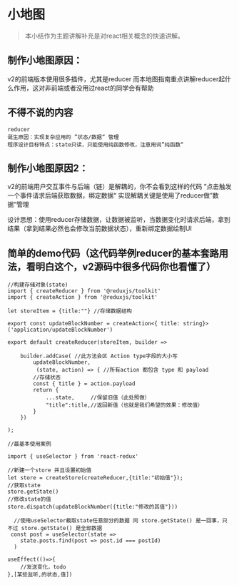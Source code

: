 # 小地图
>本小结作为主题讲解补充是对react相关概念的快速讲解。

## 制作小地图原因：
v2的前端版本使用很多插件，尤其是reducer 而本地图指南重点讲解reducer起什么作用，这对非前端或者没用过react的同学会有帮助

## 不得不说的内容
~~~
reducer
诞生原因：实现复杂应用的 ”状态/数据“ 管理
程序设计目标特点：state只读，只能使用纯函数修改，注意用词”纯函数“
~~~

## 制作小地图原因2：
v2的前端用户交互事件与后端（链）是解耦的，你不会看到这样的代码
”点击触发一个事件请求后端获取数据，绑定数据“
实现解耦关键是使用了reducer做”数据“管理  

设计思想：使用reducer存储数据，让数据被监听，当数据变化时请求后端，拿到结果（拿到结果必然也会修改当前数据状态），重新绑定数据绘制UI

## 简单的demo代码（这代码举例reducer的基本套路用法，看明白这个，v2源码中很多代码你也看懂了）
~~~
//构建存储对象(state)
import { createReducer } from '@reduxjs/toolkit'
import { createAction } from '@reduxjs/toolkit'

let storeItem = {title:""} //存储数据结构

export const updateBlockNumber = createAction<{ title: string}>('application/updateBlockNumber')

export default createReducer(storeItem, builder =>
    
    builder.addCase( //此方法会区 Action type字段的大小写
        updateBlockNumber,
         (state, action) => { //所有action 都包含 type 和 payload
        //存储状态
        const { title } = action.payload
        return {
            ...state,     //保留旧值（此处照做）
            "title":title,//返回新值（也就是我们希望的效果：修改值）
        }
    })

);
~~~

~~~
//最基本使用案例

import { useSelector } from 'react-redux'

//新建一个store 并且设置初始值
let store = createStore(createReducer,{title:"初始值"});
//获取state
store.getState()
//修改state的值 
store.dispatch(updateBlockNumber({title:"修改的其值"}))

  //使用useSelector截取state任意部分的数据 同 store.getState() 是一回事，只不过 store.getState() 是全部数据
 const post = useSelector(state =>
    state.posts.find(post => post.id === postId)
  )

useEffect(()=>{
    //发送变化，todo
},[某些监听,的状态,值])
~~~



